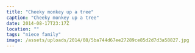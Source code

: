 ```yaml
---
title: "Cheeky monkey up a tree"
caption: "Cheeky monkey up a tree"
date: 2014-08-17T23:17Z
location: ""
tags: "niece family"
image: /assets/uploads/2014/08/5ba744d67ee27289ce85d2d7d3a58827.jpg
---
```

